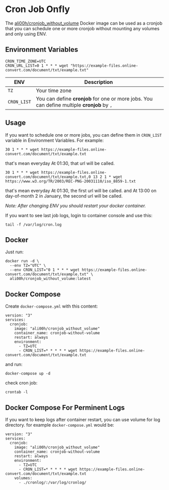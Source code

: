 # Cron Job Onfly
The [ali00h/cronjob_without_volume](https://hub.docker.com/r/ali00h/cronjob_without_volume) Docker image can be used as a cronjob
that you can schedule one or more cronjob without mounting any volumes and only using ENV.

## Environment Variables
```
CRON_TIME_ZONE=UTC
CRON_URL_LIST=0 1 * * * wget "https://example-files.online-convert.com/document/txt/example.txt"
```
| ENV | Description |
| --- | --- |
| `TZ` | Your time zone |
| `CRON_LIST` | You can define **cronjob** for one or more jobs. You can define multiple **cronjob** by `,` |

## Usage
If you want to schedule one or more jobs, you can define them in `CRON_LIST` variable in Environment Variables. For example:
```
30 1 * * * wget https://example-files.online-convert.com/document/txt/example.txt
```
that's mean everyday At 01:30, that url will be called. 
```
30 1 * * * wget https://example-files.online-convert.com/document/txt/example.txt,0 13 2 1 * wget https://www.w3.org/TR/2003/REC-PNG-20031110/iso_8859-1.txt
```
that's mean everyday At 01:30, the first url will be called. and At 13:00 on day-of-month 2 in January, the second url will be called.

_Note: After changing ENV you should restart your docker container._

If you want to see last job logs, login to container console and use this:
```
tail -f /var/log/cron.log
```

## Docker
Just run:
```
docker run -d \
  --env TZ="UTC" \
  --env CRON_LIST="0 1 * * * wget https://example-files.online-convert.com/document/txt/example.txt" \
  ali00h/cronjob_without_volume:latest
```

## Docker Compose
Create `docker-compose.yml` with this content:
```
version: "3"
services:
  cronjob:
    image: "ali00h/cronjob_without_volume"
    container_name: cronjob-without-volume
    restart: always
    environment:
      - TZ=UTC
      - CRON_LIST=* * * * * wget https://example-files.online-convert.com/document/txt/example.txt
```
and run:
```
docker-compose up -d
```

check cron job:
```
crontab -l
```
## Docker Compose For Perminent Logs
If you want to keep logs after container restart, you can use volume for log directory. for example `docker-compose.yml` would be:
```
version: "3"
services:
  cronjob:
    image: "ali00h/cronjob_without_volume"
    container_name: cronjob-without-volume
    restart: always
    environment:
      - TZ=UTC
      - CRON_LIST=* * * * * wget https://example-files.online-convert.com/document/txt/example.txt
    volumes:
      - ./cronlog/:/var/log/cronlog/            
```
